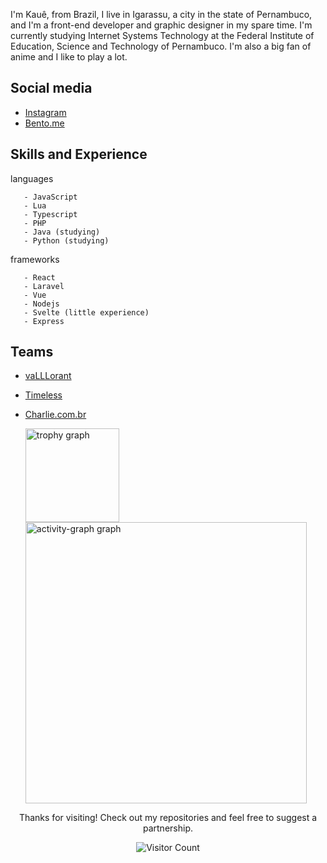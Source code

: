 I'm Kauê, from Brazil, I live in Igarassu, a city in the state of Pernambuco, and I'm a front-end developer and graphic designer in my spare time. I'm currently studying Internet Systems Technology at the Federal Institute of Education, Science and Technology of Pernambuco. I'm also a big fan of anime and I like to play a lot.

## Social media
- [Instagram](https://www.instagram.com/kuelui)
- [Bento.me](https://bento.me/kauelui)

## Skills and Experience
 languages
 ```
    - JavaScript
    - Lua
    - Typescript
    - PHP
    - Java (studying)
    - Python (studying)
 ```
frameworks
 ```
    - React
    - Laravel
    - Vue
    - Nodejs
    - Svelte (little experience)
    - Express
 ```
## Teams
- [vaLLLorant](https://x.com/vaLLLorant/media)
- [Timeless](https://github.com/Timeless-inc)
- [Charlie.com.br](https://github.com/charliecombr)

  <img src="https://github-profile-trophy.vercel.app?username=KaueLui&theme=matrix&column=-1&row=1&margin-w=8&margin-h=8&no-bg=false&no-frame=false&order=4" height="150" alt="trophy graph"  />
  <img src="https://github-readme-activity-graph.vercel.app/graph?username=KaueLui&radius=16&theme=chartreuse-dark&area=true&order=5&custom_title=My%20Contribution%20Graph" height="450" alt="activity-graph graph"  />

<div align="center">
  <p>Thanks for visiting! Check out my repositories and feel free to suggest a partnership.</p>
  
  ![Visitor Count](https://profile-counter.glitch.me/KaueLui/count.svg)
</div>
